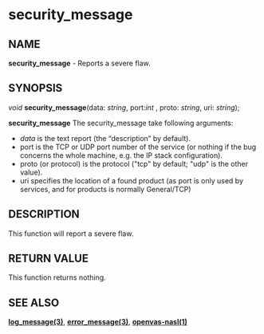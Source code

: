 # security_message

## NAME

**security_message** - Reports a severe flaw.

## SYNOPSIS

*void* **security_message**(data: *string*, port:*int* , proto: *string*, uri: *string*);

**security_message** The security_message take following arguments:
- *data* is the text report (the “description” by default).
- port is the TCP or UDP port number of the service (or nothing if the bug concerns the whole machine, e.g. the IP stack configuration).
- proto (or protocol) is the protocol ("tcp" by default; "udp" is the other value).
- uri specifies the location of a found product (as port is only used by services, and for products is normally General/TCP)


## DESCRIPTION

This function will report a severe flaw.


## RETURN VALUE

This function returns nothing.


## SEE ALSO

**[log_message(3)](log_message.md)**, **[error_message(3)](error_message.md)**, **[openvas-nasl(1)](../../openvas-nasl.md)**
